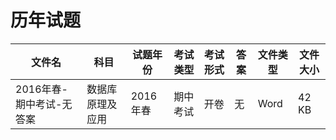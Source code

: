 # 历年试题

文件名|科目|试题年份|考试类型|考试形式|答案|文件类型|文件大小
---|---|---|---|---|---|---|---
2016年春-期中考试-无答案|数据库原理及应用|2016年春|期中考试|开卷|无|Word|42 KB